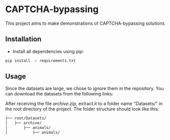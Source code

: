 # CAPTCHA-bypassing

This project aims to make demonstrations of CAPTCHA-bypassing solutions

## Installation

- Install all dependencies using pip:
```bash
pip install -r requirements.txt
```
## Usage

Since the datasets are large, we chose to ignore them in the repository. You can download the datasets from the following links:

After receiving the file *archive.zip*, extract it to a folder name "Datasets/" in the root directory of the project. The folder structure should look like this:

```bash
├── root/Datasets/
│   ├── archive/
│       ├── animals/
│           ├── animals/
```